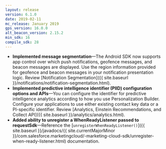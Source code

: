 ```yaml
---
layout: release
version: 6.1.0
date: 2019-02-11
mc_release: January 2019
gps_version: 16.0.0
alt_beacon_version: 2.15.2
min_sdk: 16
compile_sdk: 28
---
```

* **Implemented message segmentation**—The Android SDK now supports app control over which push notifications, geofence messages, and beacon messages are displayed. Use the region information provided for geofence and beacon messages in your notification presentation logic. Review [Notification Segmentation]({{ site.baseurl }}/notifications/notification-segmentation.html).
* **Implemented predictive intelligence identifier (PIID) configuration options and APIs**—You can configure the identifier for predictive intelligence analytics according to how you use Personalization Builder. Configure your applications to use either existing contact key data or a PI-specific identifier. Review [Analytics, Einstein Recommendations, and Collect API]({{ site.baseurl }}/analytics/analytics.html).
* **Added ability to unregister a WhenReadyListener passed to requestSdk**—Reference the [`unregisterWhenReadyListener()`]({{ site.baseurl }}/javadocs/{{ site.currentMajorMinor }}/com.salesforce.marketingcloud/-marketing-cloud-sdk/unregister-when-ready-listener.html) documentation.
